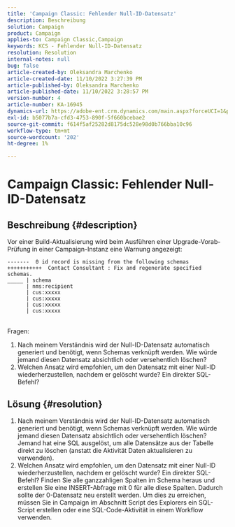 ```yaml
---
title: 'Campaign Classic: Fehlender Null-ID-Datensatz'
description: Beschreibung
solution: Campaign
product: Campaign
applies-to: Campaign Classic,Campaign
keywords: KCS - Fehlender Null-ID-Datensatz
resolution: Resolution
internal-notes: null
bug: false
article-created-by: Oleksandra Marchenko
article-created-date: 11/10/2022 3:27:39 PM
article-published-by: Oleksandra Marchenko
article-published-date: 11/10/2022 3:28:57 PM
version-number: 4
article-number: KA-16945
dynamics-url: https://adobe-ent.crm.dynamics.com/main.aspx?forceUCI=1&pagetype=entityrecord&etn=knowledgearticle&id=f19e1d34-0c61-ed11-9561-6045bd006b25
exl-id: b5077b7a-cfd3-4753-890f-5f660bcebae2
source-git-commit: f614f5af25282d8175dc528e98d0b766bba10c96
workflow-type: tm+mt
source-wordcount: '202'
ht-degree: 1%

---
```


# Campaign Classic: Fehlender Null-ID-Datensatz

## Beschreibung {#description}


Vor einer Build-Aktualisierung wird beim Ausführen einer Upgrade-Vorab-Prüfung in einer Campaign-Instanz eine Warnung angezeigt:


```
-------  0 id record is missing from the following schemas
+++++++++++  Contact Consultant : Fix and regenerate specified schemas.
_____ | schema                   
      | nms:recipient            
      | cus:xxxxx     
      | cus:xxxxx         
      | cus:xxxxx        
      | cus:xxxxx
```

<br>Fragen:


1. Nach meinem Verständnis wird der Null-ID-Datensatz automatisch generiert und benötigt, wenn Schemas verknüpft werden. Wie würde jemand diesen Datensatz absichtlich oder versehentlich löschen?
2. Welchen Ansatz wird empfohlen, um den Datensatz mit einer Null-ID wiederherzustellen, nachdem er gelöscht wurde? Ein direkter SQL-Befehl?



## Lösung {#resolution}


1. Nach meinem Verständnis wird der Null-ID-Datensatz automatisch generiert und benötigt, wenn Schemas verknüpft werden. Wie würde jemand diesen Datensatz absichtlich oder versehentlich löschen? Jemand hat eine SQL ausgelöst, um alle Datensätze aus der Tabelle direkt zu löschen (anstatt die Aktivität Daten aktualisieren zu verwenden).
2. Welchen Ansatz wird empfohlen, um den Datensatz mit einer Null-ID wiederherzustellen, nachdem er gelöscht wurde? Ein direkter SQL-Befehl? Finden Sie alle ganzzahligen Spalten im Schema heraus und erstellen Sie eine INSERT-Abfrage mit 0 für alle diese Spalten. Dadurch sollte der 0-Datensatz neu erstellt werden. Um dies zu erreichen, müssen Sie in Campaign im Abschnitt Script des Explorers ein SQL-Script erstellen oder eine SQL-Code-Aktivität in einem Workflow verwenden.
